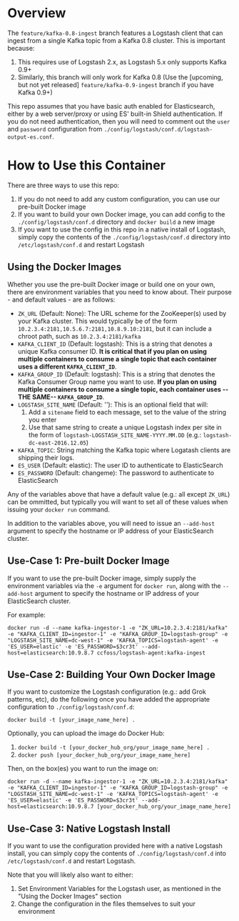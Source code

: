 # Overview

The `feature/kafka-0.8-ingest` branch features a Logstash client that can ingest from a single Kafka topic from a Kafka 0.8 cluster. This is important because:

1. This requires use of Logstash 2.x, as Logstash 5.x only supports Kafka 0.9+
2. Similarly, this branch will only work for Kafka 0.8 (Use the [upcoming, but not yet released] `feature/kafka-0.9-ingest` branch if you have Kafka 0.9+)

This repo assumes that you have basic auth enabled for Elasticsearch, either by a web server/proxy or using ES' built-in Shield authentication. If you do not need authentication, then you will need to comment out the `user` and `password` configuration from `./config/logstash/conf.d/logstash-output-es.conf`. 

# How to Use this Container

There are three ways to use this repo:

1. If you do not need to add any custom configuration, you can use our pre-built Docker image
2. If you want to build your own Docker image, you can add config to the `./config/logstash/conf.d` directory and `docker build` a new image
3. If you want to use the config in this repo in a native install of Logstash, simply copy the contents of the `./config/logstash/conf.d` directory into `/etc/logstash/conf.d` and restart Logstash

## Using the Docker Images

Whether you use the pre-built Docker image or build one on your own, there are environment variables that you need to know about. Their purpose - and default values - are as follows:

* `ZK_URL` (Default: None): The URL scheme for the ZooKeeper(s) used by your Kafka cluster. This would typically be of the form `10.2.3.4:2181,10.5.6.7:2181,10.8.9.10:2181`, but it can include a chroot path, such as `10.2.3.4:2181/kafka`
* `KAFKA_CLIENT_ID` (Default: logstash): This is a string that denotes a unique Kafka consumer ID. **It is critical that if you plan on using multiple containers to consume a single topic that each container uses a different `KAFKA_CLIENT_ID`**. 
* `KAFKA_GROUP_ID` (Default: logstash): This is a string that denotes the Kafka Consumer Group name you want to use. **If you plan on using multiple containers to consume a single topic, each container uses --THE SAME--  `KAFKA_GROUP_ID`**.
* `LOGSTASH_SITE_NAME` (Default: ''): This is an optional field that will:
    1. Add a `sitename` field to each message, set to the value of the string you enter
    2. Use that same string to create a unique Logstash index per site in the form of `logstash-LOGSTASH_SITE_NAME-YYYY.MM.DD` (e.g.: `logstash-dc-east-2016.12.05`)
* `KAFKA_TOPIC`: String matching the Kafka topic where Logatash clients are shipping their logs.
* `ES_USER` (Default: elastic): The user ID to authenticate to ElasticSearch
* `ES_PASSWORD` (Default: changeme): The password to authenticate to ElasticSearch

Any of the variables above that have a default value (e.g.: all except `ZK_URL`) can be ommitted, but typically you will want to set all of these values when issuing your `docker run` command. 

In addition to the variables above, you will need to issue an `--add-host` argument to specify the hostname or IP address of your ElasticSearch cluster.


## Use-Case 1: Pre-built Docker Image

If you want to use the pre-built Docker image, simply supply the environment variables via the `-e` argument for `docker run`, along with the `--add-host` argument to specify the hostname or IP address of your ElasticSearch cluster.

For example:

```
docker run -d --name kafka-ingestor-1 -e "ZK_URL=10.2.3.4:2181/kafka" -e "KAFKA_CLIENT_ID=ingestor-1" -e "KAFKA_GROUP_ID=logstash-group" -e "LOGSTASH_SITE_NAME=dc-west-1" -e 'KAFKA_TOPICS=logstash-agent' -e 'ES_USER=elastic' -e 'ES_PASSWORD=$3cr3t' --add-host=elasticsearch:10.9.8.7 ccfoss/logstash-agent:kafka-ingest
```

## Use-Case 2: Building Your Own Docker Image

If you want to customize the Logstash configuration (e.g.: add Grok patterns, etc), do the following once you have added the appropriate configuration to `./config/logstash/conf.d`:

`docker build -t [your_image_name_here] .`

Optionally, you can upload the image do Docker Hub:

1. `docker build -t [your_docker_hub_org/your_image_name_here] .`
2. `docker push [your_docker_hub_org/your_image_name_here]`

Then, on the box(es) you want to run the image on:

```
docker run -d --name kafka-ingestor-1 -e "ZK_URL=10.2.3.4:2181/kafka" -e "KAFKA_CLIENT_ID=ingestor-1" -e "KAFKA_GROUP_ID=logstash-group" -e "LOGSTASH_SITE_NAME=dc-west-1" -e 'KAFKA_TOPICS=logstash-agent' -e 'ES_USER=elastic' -e 'ES_PASSWORD=$3cr3t' --add-host=elasticsearch:10.9.8.7 [your_docker_hub_org/your_image_name_here]
```

## Use-Case 3: Native Logstash Install

If you want to use the configuration provided here with a native Logstash install, you can simply copy the contents of `./config/logstash/conf.d` into `/etc/logstash/conf.d` and restart Logstash. 

Note that you will likely also want to either:

1. Set Environment Variables for the Logstash user, as mentioned in the "Using the Docker Images" section
2. Change the configuration in the files themselves to suit your environment


